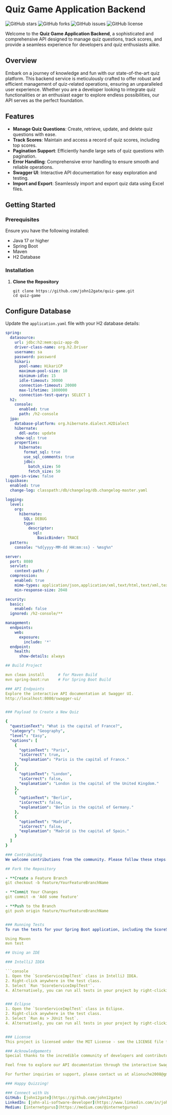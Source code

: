 # Quiz Game Application Backend

![GitHub stars](https://img.ields.io/github/stars/john12gate/quiz-game) ![GitHub forks](https://img.ields.io/github/forks/john12gate/quiz-game) ![GitHub issues](https://img.ields.io/github/issues/john12gate/quiz-game) ![GitHub license](https://img.ields.io/github/license/john12gate/quiz-game)

Welcome to the **Quiz Game Application Backend**, a sophisticated and comprehensive API designed to manage quiz questions, track scores, and provide a seamless experience for developers and quiz enthusiasts alike.

## Overview

Embark on a journey of knowledge and fun with our state-of-the-art quiz platform. This backend service is meticulously crafted to offer robust and efficient management of quiz-related operations, ensuring an unparalleled user experience. Whether you are a developer looking to integrate quiz functionalities or an enthusiast eager to explore endless possibilities, our API serves as the perfect foundation.

## Features

- **Manage Quiz Questions**: Create, retrieve, update, and delete quiz questions with ease.
- **Track Scores**: Maintain and access a record of quiz scores, including top scores.
- **Pagination Support**: Efficiently handle large sets of quiz questions with pagination.
- **Error Handling**: Comprehensive error handling to ensure smooth and reliable operations.
- **Swagger UI**: Interactive API documentation for easy exploration and testing.
- **Import and Export**: Seamlessly import and export quiz data using Excel files.

## Getting Started

### Prerequisites

Ensure you have the following installed:

- Java 17 or higher
- Spring Boot
- Maven
- H2 Database

### Installation

1. **Clone the Repository**
   ```
   git clone https://github.com/john12gate/quiz-game.git
   cd quiz-game
   
## Configure Database

Update the `application.yaml` file with your H2 database details:

```yaml
spring:
  datasource:
    url: jdbc:h2:mem:quiz-app-db
    driver-class-name: org.h2.Driver
    username: sa
    password: password
    hikari:
      pool-name: HikariCP
      maximum-pool-size: 10
      minimum-idle: 15
      idle-timeout: 30000
      connection-timeout: 20000
      max-lifetime: 1800000
      connection-test-query: SELECT 1
  h2:
    console:
      enabled: true
      path: /h2-console
  jpa:
    database-platform: org.hibernate.dialect.H2Dialect
    hibernate:
      ddl-auto: update
    show-sql: true
    properties:
      hibernate:
        format_sql: true
        use_sql_comments: true
        jdbc:
          batch_size: 50
          fetch_size: 50
  open-in-view: false
liquibase:
  enabled: true
  change-log: classpath:/db/changelog/db.changelog-master.yaml

logging:
  level:
    org:
      hibernate:
        SQL: DEBUG
        type:
          descriptor:
            sql:
              BasicBinder: TRACE
  pattern:
    console: "%d{yyyy-MM-dd HH:mm:ss} - %msg%n"

server:
  port: 8080
  servlet:
    context-path: /
  compression:
    enabled: true
    mime-types: application/json,application/xml,text/html,text/xml,text/plain
    min-response-size: 2048

security:
  basic:
    enabled: false
  ignored: /h2-console/**

management:
  endpoints:
    web:
      exposure:
        include: '*'
  endpoint:
    health:
      show-details: always

## Build Project

mvn clean install      # for Maven Build
mvn spring-boot:run    # For Spring Boot Build

### API Endpoints
Explore the interactive API documentation at Swagger UI.
http://localhost:8080/swagger-ui/


### Payload to Create a New Quiz

{
  "questionText": "What is the capital of France?",
  "category": "Geography",
  "level": "Easy",
  "options": [
    {
      "optionText": "Paris",
      "isCorrect": true,
      "explanation": "Paris is the capital of France."
    },
    {
      "optionText": "London",
      "isCorrect": false,
      "explanation": "London is the capital of the United Kingdom."
    },
    {
      "optionText": "Berlin",
      "isCorrect": false,
      "explanation": "Berlin is the capital of Germany."
    },
    {
      "optionText": "Madrid",
      "isCorrect": false,
      "explanation": "Madrid is the capital of Spain."
    }
  ]
}

### Contributing
We welcome contributions from the community. Please follow these steps:

## Fork the Repository

- **Create a Feature Branch
git checkout -b feature/YourFeatureBranchName

- **Commit Your Changes
git commit -m 'Add some feature'

- **Push to the Branch
git push origin feature/YourFeatureBranchName


### Running Tests
To run the tests for your Spring Boot application, including the ScoreServiceImplTest, you can use various tools and methods:

Using Maven
mvn test

## Using an IDE

### IntelliJ IDEA

```console
1. Open the `ScoreServiceImplTest` class in IntelliJ IDEA.
2. Right-click anywhere in the test class.
3. Select `Run 'ScoreServiceImplTest'`.
4. Alternatively, you can run all tests in your project by right-clicking on the test directory or the project root and selecting `Run 'All Tests'`.


### Eclipse
1. Open the `ScoreServiceImplTest` class in Eclipse.
2. Right-click anywhere in the test class.
3. Select `Run As > JUnit Test`.
4. Alternatively, you can run all tests in your project by right-clicking on the test directory or the project root and selecting `Run As > JUnit Test`.


### License
This project is licensed under the MIT License - see the LICENSE file for details.

### Acknowledgements
Special thanks to the incredible community of developers and contributors who make this project possible.

Feel free to explore our API documentation through the interactive Swagger UI and embark on a journey of creating an engaging quiz platform.

For further inquiries or support, please contact us at alionuche2008@gmail.com.

### Happy Quizzing!

### Connect with Us
GitHub: [john12gate](https://github.com/john12gate)
LinkedIn: [john-ali-software-developer](https://www.linkedin.com/in/john-ali-software-developer/)
Medium: [internetgurus](https://medium.com/@internetgurus)
